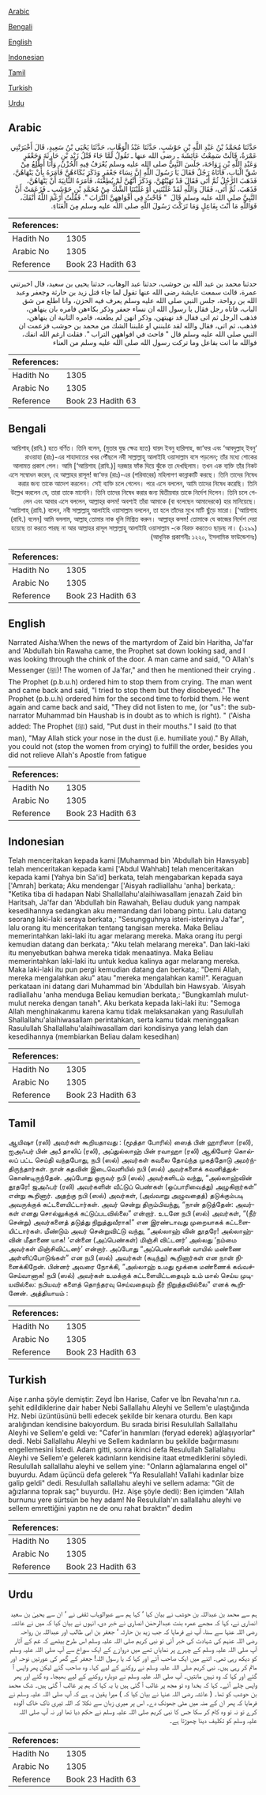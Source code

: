 [Arabic](#arabic)

[Bengali](#bengali)

[English](#english)

[Indonesian](#indonesian)

[Tamil](#tamil)

[Turkish](#turkish)

[Urdu](#urdu)

## Arabic


<div dir="rtl" lang="ar" style={{fontSize:'larger',backgroundColor:'#f8f9fa',padding:20}}>
حَدَّثَنَا مُحَمَّدُ بْنُ عَبْدِ اللَّهِ بْنِ حَوْشَبٍ، حَدَّثَنَا عَبْدُ الْوَهَّابِ، حَدَّثَنَا يَحْيَى بْنُ سَعِيدٍ، قَالَ أَخْبَرَتْنِي عَمْرَةُ، قَالَتْ سَمِعْتُ عَائِشَةَ ـ رضى الله عنها ـ تَقُولُ لَمَّا جَاءَ قَتْلُ زَيْدِ بْنِ حَارِثَةَ وَجَعْفَرٍ وَعَبْدِ اللَّهِ بْنِ رَوَاحَةَ، جَلَسَ النَّبِيُّ صلى الله عليه وسلم يُعْرَفُ فِيهِ الْحُزْنُ، وَأَنَا أَطَّلِعُ مِنْ شَقِّ الْبَابِ، فَأَتَاهُ رَجُلٌ فَقَالَ يَا رَسُولَ اللَّهِ إِنَّ نِسَاءَ جَعْفَرٍ وَذَكَرَ بُكَاءَهُنَّ فَأَمَرَهُ بِأَنْ يَنْهَاهُنَّ، فَذَهَبَ الرَّجُلُ ثُمَّ أَتَى فَقَالَ قَدْ نَهَيْتُهُنَّ، وَذَكَرَ أَنَّهُنَّ لَمْ يُطِعْنَهُ، فَأَمَرَهُ الثَّانِيَةَ أَنْ يَنْهَاهُنَّ، فَذَهَبَ، ثُمَّ أَتَى، فَقَالَ وَاللَّهِ لَقَدْ غَلَبْنَنِي أَوْ غَلَبْنَنَا الشَّكُّ مِنْ مُحَمَّدِ بْنِ حَوْشَبٍ ـ فَزَعَمَتْ أَنَّ النَّبِيَّ صلى الله عليه وسلم قَالَ ‏ "‏ فَاحْثُ فِي أَفْوَاهِهِنَّ التُّرَابَ ‏"‏‏.‏ فَقُلْتُ أَرْغَمَ اللَّهُ أَنْفَكَ، فَوَاللَّهِ مَا أَنْتَ بِفَاعِلٍ وَمَا تَرَكْتَ رَسُولَ اللَّهِ صلى الله عليه وسلم مِنَ الْعَنَاءِ‏.‏
</div>
<div style={{backgroundColor:'#f8f9fa',padding:20, marginBottom: 10}}><table> <thead> <tr> <th>References:</th> <th></th> </tr> </thead> <tbody><tr><td>Hadith No</td><td>1305</td></tr><tr><td>Arabic No</td><td>1305</td></tr><tr><td>Reference</td><td>Book 23 Hadith 63</td></tr></tbody></table></div>


<div dir="rtl" lang="ar" style={{fontSize:'larger',backgroundColor:'#f8f9fa',padding:20}}>
حدثنا محمد بن عبد الله بن حوشب، حدثنا عبد الوهاب، حدثنا يحيى بن سعيد، قال اخبرتني عمرة، قالت سمعت عايشة رضى الله عنها تقول لما جاء قتل زيد بن حارثة وجعفر وعبد الله بن رواحة، جلس النبي صلى الله عليه وسلم يعرف فيه الحزن، وانا اطلع من شق الباب، فاتاه رجل فقال يا رسول الله ان نساء جعفر وذكر بكاءهن فامره بان ينهاهن، فذهب الرجل ثم اتى فقال قد نهيتهن، وذكر انهن لم يطعنه، فامره الثانية ان ينهاهن، فذهب، ثم اتى، فقال والله لقد غلبنني او غلبننا الشك من محمد بن حوشب فزعمت ان النبي صلى الله عليه وسلم قال " فاحث في افواههن التراب ". فقلت ارغم الله انفك، فوالله ما انت بفاعل وما تركت رسول الله صلى الله عليه وسلم من العناء
</div>
<div style={{backgroundColor:'#f8f9fa',padding:20, marginBottom: 10}}><table> <thead> <tr> <th>References:</th> <th></th> </tr> </thead> <tbody><tr><td>Hadith No</td><td>1305</td></tr><tr><td>Arabic No</td><td>1305</td></tr><tr><td>Reference</td><td>Book 23 Hadith 63</td></tr></tbody></table></div>

## Bengali


<div dir="rtl" lang="bn" style={{fontSize:'larger',backgroundColor:'#f8f9fa',padding:20}}>
‘আয়িশাহ্ (রাযি.) হতে বর্ণিত। তিনি বলেন, (মুতার যুদ্ধ ক্ষেত্র হতে) যায়দ ইবনু হারিসাহ, জা‘ফর এবং ‘আবদুল্লাহ্ ইবনু রাওয়াহা (রাঃ)-এর শাহাদাতের খবর পৌঁছলে নবী সাল্লাল্লাহু আলাইহি ওয়াসাল্লাম বসে পড়লেন; তাঁর মধ্যে শোকের আলামত প্রকাশ পেল। আমি [‘আয়িশাহ (রাযি.)] দরজার ফাঁক দিয়ে ঝুঁকে তা দেখছিলাম। তখন এক ব্যক্তি তাঁর নিকট এসে সম্বোধন করেন, হে আল্লাহর রাসূল! জা‘ফর (রাঃ)-এর (পরিবারের) মহিলাগণ কান্নাকাটি করছে। তিনি তাদের নিষেধ করার জন্য তাকে আদেশ করলেন। সেই ব্যক্তি চলে গেলেন। পরে এসে বললেন, আমি তাদের নিষেধ করেছি। তিনি উল্লেখ করলেন যে, তারা তাকে মানেনি। তিনি তাদের নিষেধ করার জন্য দ্বিতীয়বার তাকে নির্দেশ দিলেন। তিনি চলে গেলেন এবং আবার এসে বললেন, আল্লাহ্‌র কসম! অবশ্যই তাঁরা আমাকে (বা বলেছেন আমাদেরকে) হার মানিয়েছে। ‘আয়িশাহ্ (রাযি.) বলেন, নবী সাল্লাল্লাহু আলাইহি ওয়াসাল্লাম বললেন, তা হলে তাঁদের মুখে মাটি ছুঁড়ে মারো। [‘আয়িশাহ (রাযি.) বলেন] আমি বললাম, আল্লাহ্ তোমার নাক ধূলি মিশ্রিত করুন। আল্লাহ্‌র কসম! তোমাকে যে কাজের নির্দেশ দেয়া হয়েছে তা করতে পারছ না আর আল্লাহর রাসূল সাল্লাল্লাহু আলাইহি ওয়াসাল্লাম -কে বিরক্ত করতেও ছাড়ছ না। (১২৯৯) (আধুনিক প্রকাশনীঃ ১২২০, ইসলামিক ফাউন্ডেশনঃ)
</div>
<div style={{backgroundColor:'#f8f9fa',padding:20, marginBottom: 10}}><table> <thead> <tr> <th>References:</th> <th></th> </tr> </thead> <tbody><tr><td>Hadith No</td><td>1305</td></tr><tr><td>Arabic No</td><td>1305</td></tr><tr><td>Reference</td><td>Book 23 Hadith 63</td></tr></tbody></table></div>

## English


<div dir="ltr" lang="en" style={{fontSize:'larger',backgroundColor:'#f8f9fa',padding:20}}>
Narrated Aisha:When the news of the martyrdom of Zaid bin Haritha, Ja'far and 'Abdullah bin Rawaha came, the Prophet sat down looking sad, and I was looking through the chink of the door. A man came and said, "O Allah's Messenger (ﷺ)! The women of Ja'far," and then he mentioned their crying . The Prophet (p.b.u.h) ordered him to stop them from crying. The man went and came back and said, "I tried to stop them but they disobeyed." The Prophet (p.b.u.h) ordered him for the second time to forbid them. He went again and came back and said, "They did not listen to me, (or "us": the sub-narrator Muhammad bin Haushab is in doubt as to which is right). " ('Aisha added: The Prophet (ﷺ) said, "Put dust in their mouths." I said (to that man), "May Allah stick your nose in the dust (i.e. humiliate you)." By Allah, you could not (stop the women from crying) to fulfill the order, besides you did not relieve Allah's Apostle from fatigue
</div>
<div style={{backgroundColor:'#f8f9fa',padding:20, marginBottom: 10}}><table> <thead> <tr> <th>References:</th> <th></th> </tr> </thead> <tbody><tr><td>Hadith No</td><td>1305</td></tr><tr><td>Arabic No</td><td>1305</td></tr><tr><td>Reference</td><td>Book 23 Hadith 63</td></tr></tbody></table></div>

## Indonesian


<div dir="ltr" lang="id" style={{fontSize:'larger',backgroundColor:'#f8f9fa',padding:20}}>
Telah menceritakan kepada kami [Muhammad bin 'Abdullah bin Hawsyab] telah menceritakan kepada kami ['Abdul Wahhab] telah menceritakan kepada kami [Yahya bin Sa'id] berkata, telah mengabarkan kepada saya ['Amrah] berkata; Aku mendengar ['Aisyah radliallahu 'anha] berkata,: "Ketika tiba di hadapan Nabi Shallallahu'alaihiwasallam jenazah Zaid bin Haritsah, Ja'far dan 'Abdullah bin Rawahah, Beliau duduk yang nampak kesedihannya sedangkan aku memandang dari lobang pintu. Lalu datang seorang laki-laki seraya berkata,: "Sesungguhnya isteri-isterinya Ja'far", lalu orang itu menceritakan tentang tangisan mereka. Maka Beliau memerintahkan laki-laki itu agar melarang mereka. Maka orang itu pergi kemudian datang dan berkata,: "Aku telah melarang mereka". Dan laki-laki itu menyebutkan bahwa mereka tidak menaatinya. Maka Beliau memerintahkan laki-laki itu untuk kedua kalinya agar melarang mereka. Maka laki-laki itu pun pergi kemudian datang dan berkata,: "Demi Allah, mereka mengalahkan aku" atau "mereka mengalahkan kami!". Keraguan perkataan ini datang dari Muhammad bin 'Abdullah bin Hawsyab. 'Aisyah radliallahu 'anha menduga Beliau kemudian berkata,: "Bungkamlah mulut-mulut nereka dengan tanah". Aku berkata kepada laki-laki itu: "Semoga Allah menghinakanmu karena kamu tidak melaksanakan yang Rasulullah Shallallahu'alaihiwasallam perintahkan, serta kamu tidak meninggalkan Rasulullah Shallallahu'alaihiwasallam dari kondisinya yang lelah dan kesedihannya (membiarkan Beliau dalam kesedihan)
</div>
<div style={{backgroundColor:'#f8f9fa',padding:20, marginBottom: 10}}><table> <thead> <tr> <th>References:</th> <th></th> </tr> </thead> <tbody><tr><td>Hadith No</td><td>1305</td></tr><tr><td>Arabic No</td><td>1305</td></tr><tr><td>Reference</td><td>Book 23 Hadith 63</td></tr></tbody></table></div>

## Tamil


<div dir="ltr" lang="ta" style={{fontSize:'larger',backgroundColor:'#f8f9fa',padding:20}}>
ஆயிஷா (ரலி) அவர்கள் கூறியதாவது : (மூத்தா போரில்) ஸைத் பின் ஹாரிஸா (ரலி), ஐஅஃபர் பின் அபீ தாலிப் (ரலி), அப்துல்லாஹ் பின் ரவாஹா (ரலி) ஆகியோர் கொல்லப் பட்ட செய்தி வந்தபோது, நபி (ஸல்) அவர்கள் கவலை தோய்ந்த முகத்தோடு அமர்ந்திருந்தார்கள். நான் கதவின் இடைவெளியில் நபி (ஸல்) அவர்களைக் கவனித்துக்கொண்டிருந்தேன். அப்போது ஒருவர் நபி (ஸல்) அவர்களிடம் வந்து, “அல்லாஹ்வின் தூதரே! ஜஅஃபர் (ரலி) அவர்களின் வீட்டுப் பெண்கள் (ஒப்பாரிவைத்து) அழுகிறார்கள்” என்று கூறினார். அதற்கு நபி (ஸல்) அவர்கள், (அவ்வாறு அழுவதைத்) தடுக்கும்படி அவருக்குக் கட்டளையிட்டார்கள். அவர் சென்று திரும்பிவந்து, “நான் தடுத்தேன்: அவர்கள் எனது சொல்லுக்குக் கட்டுப்படவில்லை” என்றார். உடனே நபி (ஸல்) அவர்கள், “(நீர் சென்று) அவர்களைத் தடுத்து நிறுத்துவீராக!” என இரண்டாவது முறையாகக் கட்டளையிட்டார்கள். மீண்டும் அவர் சென்றுவிட்டு வந்து, “அல்லாஹ் வின் தூதரே! அல்லாஹ்வின் மீதாணை யாக! ‘என்னை (அப்பெண்கள்) மிஞ்சி விட்டனர்’ அல்லது ‘நம்மை அவர்கள் மிஞ்சிவிட்டனர்’ என்றார். அப்போது “அப்பெண்களின் வாயில் மண்ணை அள்ளிப்போடுங்கள்” என நபி (ஸல்) அவர்கள் (கடிந்து) கூறினார்கள் என நான் நினைக்கிறேன். பின்னர் அவரை நோக்கி, “அல்லாஹ் உமது மூக்கை மண்ணைக் கவ்வச்செய்வானாக! நபி (ஸல்) அவர்கள் உமக்குக் கட்டளையிட்டதையும் உம் மால் செய்ய முடியவில்லை: நபியவர் களைத் தொந்தரவு செய்வதையும் நீர் நிறுத்தவில்லை” எனக் கூறினேன். அத்தியாயம் :
</div>
<div style={{backgroundColor:'#f8f9fa',padding:20, marginBottom: 10}}><table> <thead> <tr> <th>References:</th> <th></th> </tr> </thead> <tbody><tr><td>Hadith No</td><td>1305</td></tr><tr><td>Arabic No</td><td>1305</td></tr><tr><td>Reference</td><td>Book 23 Hadith 63</td></tr></tbody></table></div>

## Turkish


<div dir="ltr" lang="tr" style={{fontSize:'larger',backgroundColor:'#f8f9fa',padding:20}}>
Aişe r.anha şöyle demiştir: Zeyd İbn Harise, Cafer ve İbn Revaha'nın r.a. şehit edildiklerine dair haber Nebi Sallallahu Aleyhi ve Sellem'e ulaştığında Hz. Nebi üzüntüsünü belli edecek şekilde bir kenara oturdu. Ben kapı aralığından kendisine bakıyordum. Bu sırada birisi Resulullah Sallallahu Aleyhi ve Sellem'e geldi ve: "Cafer'in hanımları (feryad ederek) ağlaşıyorlar" dedi. Nebi Sallallahu Aleyhi ve Sellem kadınların bu şekilde bağırmasını engellemesini İstedi. Adam gitti, sonra ikinci defa Resulullah Sallallahu Aleyhi ve Sellem'e gelerek kadınların kendisine itaat etmediklerini söy­ledi. Resulullah sallallahu aleyhi ve sellem yine: "Onların ağlamalarına engel ol" buyurdu. Adam üçüncü defa gelerek "Ya Resulallah! Vallahi kadınlar bize galip geldi" dedi. Resulullah sallallahu aleyhi ve sellem adama: "Git de ağızlarına toprak saç" buyurdu. (Hz. Aişe şöyle dedi): Ben içimden "Allah burnunu yere sürtsün be hey adam! Ne Resulullah'ın sallallahu aleyhi ve sellem emrettiğini yaptın ne de onu rahat bıraktın" dedim
</div>
<div style={{backgroundColor:'#f8f9fa',padding:20, marginBottom: 10}}><table> <thead> <tr> <th>References:</th> <th></th> </tr> </thead> <tbody><tr><td>Hadith No</td><td>1305</td></tr><tr><td>Arabic No</td><td>1305</td></tr><tr><td>Reference</td><td>Book 23 Hadith 63</td></tr></tbody></table></div>

## Urdu


<div dir="rtl" lang="ur" style={{fontSize:'larger',backgroundColor:'#f8f9fa',padding:20}}>
ہم سے محمد بن عبداللہ بن حوشب نے بیان کیا ‘ کہا ہم سے عبوالوہاب ثقفی نے ‘ ان سے یحییٰ بن سعید انصاری نے، کہا کہ مجھے عمرہ بنت عبدالرحمٰن انصاری نے خبر دی، انہوں نے بیان کیا کہ میں نے عائشہ رضی اللہ عنہا سے سنا، آپ نے فرمایا کہ جب زید بن حارثہ ‘ جعفر بن ابی طالب اور عبداللہ بن رواحہ رضی اللہ عنہم کی شہادت کی خبر آئی تو نبی کریم صلی اللہ علیہ وسلم اس طرح بیٹھے کہ غم کے آثار آپ صلی اللہ علیہ وسلم کے چہرے پر نمایاں تھے میں دروازے کے ایک سوراخ سے آپ صلی اللہ علیہ وسلم کو دیکھ رہی تھی۔ اتنے میں ایک صاحب آئے اور کہا کہ یا رسول اللہ! جعفر کے گھر کی عورتیں نوحہ اور ماتم کر رہی ہیں۔ نبی کریم صلی اللہ علیہ وسلم نے روکنے کے لیے کہا۔ وہ صاحب گئے لیکن پھر واپس آ گئے اور کہا کہ وہ نہیں مانتیں۔ آپ صلی اللہ علیہ وسلم نے دوبارہ روکنے کے لیے بھیجا۔ وہ گئے اور پھر واپس چلے آئے۔ کہا کہ بخدا وہ تو مجھ پر غالب آ گئی ہیں یا یہ کہا کہ ہم پر غالب آ گئی ہیں۔ شک محمد بن حوشب کو تھا۔ ( عائشہ رضی اللہ عنہا نے بیان کیا کہ ) میرا یقین یہ ہے کہ آپ صلی اللہ علیہ وسلم نے فرمایا کہ پھر ان کے منہ میں مٹی جھونک دے۔ اس پر میری زبان سے نکلا کہ اللہ تیری ناک خاک آلودہ کرے تو نہ تو وہ کام کر سکا جس کا نبی کریم صلی اللہ علیہ وسلم نے حکم دیا تھا اور نہ آپ صلی اللہ علیہ وسلم کو تکلیف دینا چھوڑتا ہے۔
</div>
<div style={{backgroundColor:'#f8f9fa',padding:20, marginBottom: 10}}><table> <thead> <tr> <th>References:</th> <th></th> </tr> </thead> <tbody><tr><td>Hadith No</td><td>1305</td></tr><tr><td>Arabic No</td><td>1305</td></tr><tr><td>Reference</td><td>Book 23 Hadith 63</td></tr></tbody></table></div>